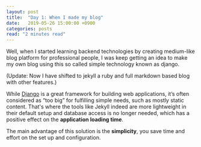 ```yaml
---
layout: post
title:  "Day 1: When I made my blog"
date:   2019-05-26 15:00:00 +0900
categories: posts
read: "2 minutes read"
---
```


Well, when I started learning backend technologies by creating medium-like blog platform for professional people, I was keep getting an idea to make my own blog using this so called simple technology known as django.

(Update: Now I have shifted to jekyll a ruby and full markdown based blog with other features.)

While [Django](https://www.djangoproject.com/) is a great framework for building web applications, it’s often considered as “too big” for fulfilling simple needs, such as mostly static content. That's where the tools like Jekyll indeed are more lightweight in their default setup and database access is no longer needed, which has a positive effect on the **application loading time**.

The main advantage of this solution is the **simplicity**, you save time and effort on the set up and configuration.

